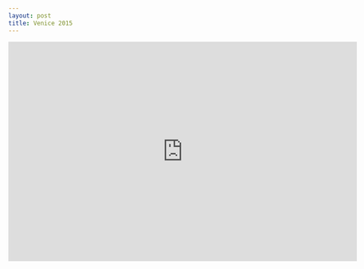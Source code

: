 ```yaml
---
layout: post
title: Venice 2015 
---
```


<iframe width="700" height="440" src="https://www.youtube.com/embed/B3OgEwm9W1g" frameborder="0" allowfullscreen></iframe>    
